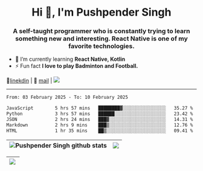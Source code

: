 <h1 align="center">Hi 👋, I'm Pushpender Singh</h1>
<h3 align="center">A self-taught programmer who is constantly trying to learn something new and interesting. React Native is one of my favorite technologies.</h3>

- 🌱 I’m currently learning **React Native, Kotlin**
- ⚡ Fun fact **I love to play Badminton and Football.**

👔[linekdin](https://www.linkedin.com/in/pushpender-singh-240061202/) | 📧 [mail](mailto:pushpendersingh694@gmail.com) | 
<a href="https://github.com/pushpender-singh-ap/pushpender-singh-ap">
    <img src="https://komarev.com/ghpvc/?username=pushpender-singh-ap&style=for-the-badge">
</a>


---

<!--START_SECTION:waka-->

```txt
From: 03 February 2025 - To: 10 February 2025

JavaScript        5 hrs 57 mins   ████████▓░░░░░░░░░░░░░░░░   35.27 %
Python            3 hrs 57 mins   ██████░░░░░░░░░░░░░░░░░░░   23.42 %
JSON              2 hrs 24 mins   ███▓░░░░░░░░░░░░░░░░░░░░░   14.31 %
Markdown          2 hrs 9 mins    ███▒░░░░░░░░░░░░░░░░░░░░░   12.76 %
HTML              1 hr 35 mins    ██▒░░░░░░░░░░░░░░░░░░░░░░   09.41 %
```

<!--END_SECTION:waka-->


| <a><img align="center" src="https://github-readme-stats-iota-ecru-15.vercel.app/api?username=pushpender-singh-ap&show_icons=true&include_all_commits=true&theme=buefy&hide_border=true" alt="Pushpender Singh github stats" /></a> | <a><img align="center" src="https://github-readme-stats-iota-ecru-15.vercel.app/api/top-langs/?username=pushpender-singh-ap&layout=compact&theme=buefy&hide_border=true" /></a> |
| ------------- | ------------- |

| <a> <img align="left" src="https://github-readme-streak-stats.herokuapp.com/?user=pushpender-singh-ap" /></br> </a> |
| ------------- |
